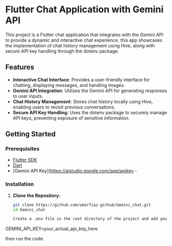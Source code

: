 # Flutter Chat Application with Gemini API

This project is a Flutter chat application that integrates with the Gemini API to provide a dynamic and interactive chat experience. 
this app showcases the implementation of chat history management using Hive, along with secure API key handling through the dotenv package.

## Features

- **Interactive Chat Interface**: Provides a user-friendly interface for chatting, displaying messages, and handling images.
- **Gemini API Integration**: Utilizes the Gemini API for generating responses to user inputs.
- **Chat History Management**: Stores chat history locally using Hive, enabling users to revisit previous conversations.
- **Secure API Key Handling**: Uses the dotenv package to securely manage API keys, preventing exposure of sensitive information.

## Getting Started

### Prerequisites

- [Flutter SDK](https://flutter.dev/docs/get-started/install)
- [Dart](https://dart.dev/get-dart)
- [Gemini API Key](https://aistudio.google.com/app/apikey - 

### Installation

1. **Clone the Repository:**

   ```bash
   git clone https://github.com/umarfiaz-github/Gemini_chat.git
   cd Gemini_chat
   
   Create a .env file in the root directory of the project and add your Gemini API key:
GEMINI_API_KEY=your_actual_api_key_here

then run the code 
